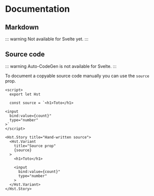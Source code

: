 # Documentation

## Markdown

::: warning
Not available for Svelte yet.
:::

## Source code

::: warning
Auto-CodeGen is not available for Svelte.
:::

To document a copyable source code manually you can use the `source` prop.

```svelte{31,55-74}
<script>
  export let Hst

  const source = `<h1>Toto</h1>

<input
  bind:value={count}"
  type="number"
>`
</script>

<Hst.Story title="Hand-written source">
  <Hst.Variant
    title="Source prop"
    {source}
  >
    <h1>Toto</h1>

    <input
      bind:value={count}"
      type="number"
    >
  </Hst.Variant>
</Hst.Story>
```
